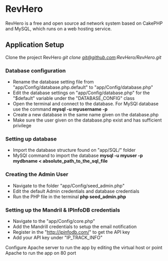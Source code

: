 RevHero
=======

RevHero is a free and open source ad network system based on CakePHP and MySQL, which runs on a web hosting service.

Application Setup
-----------------

Clone the project RevHero *git clone git@github.com:RevHero/RevHero.git*

### Database configuration ###
 - Rename the database setting file from "app/Config/database.php.default" to "app/Config/database.php"
 - Edit the database settings on "app/Config/database.php" for the "$default" variable under the "DATABASE_CONFIG" class
 - Open the terminal and connect to the database. For MySQl database use the command **mysql -u myusername -p**
 - Create a new database in the same name given on the database.php
 - Make sure the user given on the database.php exist and has sufficient privilege
 
### Setting up database ###
 - Import the database structure found on "app/SQL/" folder
 - MySQl command to import the database **mysql -u myuser -p mydbname < absolute_path_to_the_sql_file**
 
### Creating the Admin User ###
 - Navigate to the folder "app/Config/seed_admin.php"
 - Edit the default Admin credentials and database credentials
 - Run the PHP file in the terminal **php seed_admin.php**
 
### Setting up the Mandril & IPInfoDB credentials ###
 - Navigate to the "app/Config/core.php" 
 - Add the Mandrill credentials to setup the email notification
 - Register in the "http://ipinfodb.com/" to get the API key
 - Add your API key under "IP_TRACK_INFO"
 
Configure Apache server to run the app by editing the virtual host or point Apache to run the app on 80 port